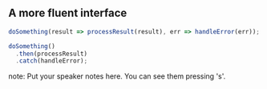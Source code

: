 ##  A more fluent interface

```javascript
doSomething(result => processResult(result), err => handleError(err));
```

```javascript
doSomething()
  .then(processResult)
  .catch(handleError);
```

note:
    Put your speaker notes here.
    You can see them pressing 's'.
